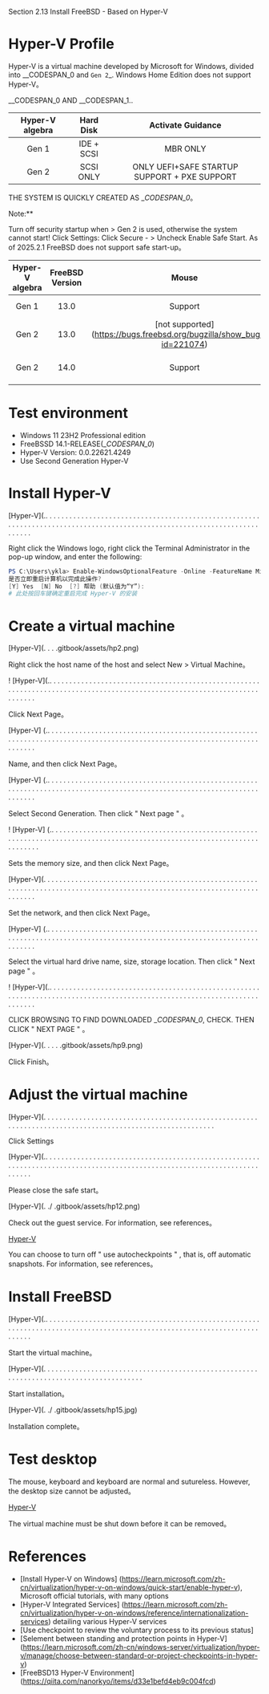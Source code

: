 Section 2.13 Install FreeBSD - Based on Hyper-V

# Hyper-V Profile

Hyper-V is a virtual machine developed by Microsoft for Windows, divided into __CODESPAN_0 and `Gen 2`_. Windows Home Edition does not support Hyper-V。

__CODESPAN_0 AND __CODESPAN_1..

| Hyper-V algebra | Hard Disk | Activate Guidance |
| :----------: | :--------: | :-------------------------------: |
| Gen 1 | IDE + SCSI | MBR ONLY |
| Gen 2 | SCSI ONLY | ONLY UEFI+SAFE STARTUP SUPPORT + PXE SUPPORT |

THE SYSTEM IS QUICKLY CREATED AS __CODESPAN_0_。

Note:**
>
Turn off security startup when > Gen 2 is used, otherwise the system cannot start! Click Settings: Click Secure - > Uncheck Enable Safe Start. As of 2025.2.1 FreeBSD does not support safe start-up。

| Hyper-V algebra | FreeBSD Version | Mouse | Keyboard | Remarks |
| :----------: | :----------: | :----------------------------------------------------------------: | :----: | :--------------------------------------------------------------------------------------------: |
| Gen 1 | 13.0 | Support | Not supported | I'm sorry |
| Gen 2 | 13.0 | [not supported] (https://bugs.freebsd.org/bugzilla/show_bug.cgi?id=221074) | Support | `sysctl kern.evdev.rcpt_mask=6 ' |
| Gen 2 | 14.0 | Support | Support | See [source code] (https://cgit.FreeBSD.org/src/committee/?id=21f4e817de79d5de79bdf180d358ca5f48bf9) |


# Test environment

- Windows 11 23H2 Professional edition
- FreeBSSD 14.1-RELEASE(__CODESPAN_0_)
- Hyper-V Version: 0.0.22621.4249
- Use Second Generation Hyper-V

# Install Hyper-V

[Hyper-V](.. . . . . . . . . . . . . . . . . . . . . . . . . . . . . . . . . . . . . . . . . . . . . . . . . . . . . . . . . . . . . . . . . . . . . . . . . . . . . . . . . . . . . . . . . . . . . . . . . . . . . . . . . . . . . . . . . . . . . . . . . . . 

Right click the Windows logo, right click the Terminal Administrator in the pop-up window, and enter the following:

```powershell
PS C:\Users\ykla> Enable-WindowsOptionalFeature -Online -FeatureName Microsoft-Hyper-V -All 
是否立即重启计算机以完成此操作?
[Y] Yes  [N] No  [?] 帮助 (默认值为“Y”): 
# 此处按回车键确定重启完成 Hyper-V 的安装
```


# Create a virtual machine

[Hyper-V](. . . .gitbook/assets/hp2.png)

Right click the host name of the host and select New > Virtual Machine。



! [Hyper-V](.. . . . . . . . . . . . . . . . . . . . . . . . . . . . . . . . . . . . . . . . . . . . . . . . . . . . . . . . . . . . . . . . . . . . . . . . . . . . . . . . . . . . . . . . . . . . . . . . . . . . . . . . . . . . . . . . . . . . . . . . . . . 

Click Next Page。


[Hyper-V] (.. . . . . . . . . . . . . . . . . . . . . . . . . . . . . . . . . . . . . . . . . . . . . . . . . . . . . . . . . . . . . . . . . . . . . . . . . . . . . . . . . . . . . . . . . . . . . . . . . . . . . . . . . . . . . . . . . . . . . . . . . . . 

Name, and then click Next Page。

[Hyper-V] (.. . . . . . . . . . . . . . . . . . . . . . . . . . . . . . . . . . . . . . . . . . . . . . . . . . . . . . . . . . . . . . . . . . . . . . . . . . . . . . . . . . . . . . . . . . . . . . . . . . . . . . . . . . . . . . . . . . . . . . . . . . . 

Select Second Generation. Then click " Next page " 。


! [Hyper-V] (.. . . . . . . . . . . . . . . . . . . . . . . . . . . . . . . . . . . . . . . . . . . . . . . . . . . . . . . . . . . . . . . . . . . . . . . . . . . . . . . . . . . . . . . . . . . . . . . . . . . . . . . . . . . . . . . . . . . . . . . . . . . 

Sets the memory size, and then click Next Page。

[Hyper-V](. . . . . . . . . . . . . . . . . . . . . . . . . . . . . . . . . . . . . . . . . . . . . . . . . . . . . . . . . . . . . . . . . . . . . . . . . . . . . . . . . . . . . . . . . . . . . . . . . . . . . . . . . . . . . . . . . . . . . . . . . . . . 

Set the network, and then click Next Page。


[Hyper-V] (.. . . . . . . . . . . . . . . . . . . . . . . . . . . . . . . . . . . . . . . . . . . . . . . . . . . . . . . . . . . . . . . . . . . . . . . . . . . . . . . . . . . . . . . . . . . . . . . . . . . . . . . . . . . . . . . . . . . . . . . . . . . 

Select the virtual hard drive name, size, storage location. Then click " Next page " 。


! [Hyper-V](.. . . . . . . . . . . . . . . . . . . . . . . . . . . . . . . . . . . . . . . . . . . . . . . . . . . . . . . . . . . . . . . . . . . . . . . . . . . . . . . . . . . . . . . . . . . . . . . . . . . . . . . . . . . . . . . . . . . . . . . . . . . 

CLICK BROWSING TO FIND DOWNLOADED __CODESPAN_0_, CHECK. THEN CLICK " NEXT PAGE " 。

[Hyper-V](. . . . .gitbook/assets/hp9.png)

Click Finish。

# Adjust the virtual machine

[Hyper-V](. . . . . . . . . . . . . . . . . . . . . . . . . . . . . . . . . . . . . . . . . . . . . . . . . . . . . . . . . . . . . . . . . . . . . . . . . . . . . . . . . . . . . . . . . . . . . . . . . . . . . . . . . . 

Click Settings

[Hyper-V](.. . . . . . . . . . . . . . . . . . . . . . . . . . . . . . . . . . . . . . . . . . . . . . . . . . . . . . . . . . . . . . . . . . . . . . . . . . . . . . . . . . . . . . . . . . . . . . . . . . . . . . . . . . . . . . . . . . . . . . . . . . . 

Please close the safe start。

[Hyper-V](. ./ .gitbook/assets/hp12.png)

Check out the guest service. For information, see references。

[Hyper-V](..gitbook/assets/hp16.jpg)

You can choose to turn off " use autocheckpoints " , that is, off automatic snapshots. For information, see references。


# Install FreeBSD

[Hyper-V](.. . . . . . . . . . . . . . . . . . . . . . . . . . . . . . . . . . . . . . . . . . . . . . . . . . . . . . . . . . . . . . . . . . . . . . . . . . . . . . . . . . . . . . . . . . . . . . . . . . . . . . . . . . . . . . . . . . . . . . . . . . . 

Start the virtual machine。

[Hyper-V](. . . . . . . . . . . . . . . . . . . . . . . . . . . . . . . . . . . . . . . . . . . . . . . . . . . . . . . . . . . . . . . . . . . . . . . . . . . . . . . . . . . . . . . . 

Start installation。

[Hyper-V](. ./ .gitbook/assets/hp15.jpg)

Installation complete。

# Test desktop

The mouse, keyboard and keyboard are normal and sutureless. However, the desktop size cannot be adjusted。


[Hyper-V](./.gitbook/assets/hp.jpg)

The virtual machine must be shut down before it can be removed。

# References

- [Install Hyper-V on Windows] (https://learn.microsoft.com/zh-cn/virtualization/hyper-v-on-windows/quick-start/enable-hyper-v), Microsoft official tutorials, with many options
- [Hyper-V Integrated Services] (https://learn.microsoft.com/zh-cn/virtualization/hyper-v-on-windows/reference/internationalization-services) detailing various Hyper-V services
- [Use checkpoint to review the voluntary process to its previous status]
- [Selement between standing and protection points in Hyper-V] (https://learn.microsoft.com/zh-cn/windows-server/virtualization/hyper-v/manage/choose-between-standard-or-project-checkpoints-in-hyper-v)
- [FreeBSD13 Hyper-V Environment] (https://qiita.com/nanorkyo/items/d33e1befd4eb9c004fcd)

